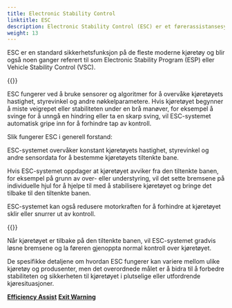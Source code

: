 ```yaml
---
title: Electronic Stability Control
linktitle: ESC
description: Electronic Stability Control (ESC) er et førerassistansesystem som er utviklet for å forbedre stabiliteten og håndteringen av et kjøretøy under brå manøvrer eller glatte veiforhold.
weight: 13
---
```

<!-- markdownlint-disable MD033 -->
ESC er en standard sikkerhetsfunksjon på de fleste moderne kjøretøy og blir også noen ganger referert til som Electronic Stability Program (ESP) eller Vehicle Stability Control (VSC).

{{<evkxdisplayaddarticle />}}

ESC fungerer ved å bruke sensorer og algoritmer for å overvåke kjøretøyets hastighet, styrevinkel og andre nøkkelparametere. Hvis kjøretøyet begynner å miste veigrepet eller stabiliteten under en brå manøver, for eksempel å svinge for å unngå en hindring eller ta en skarp sving, vil ESC-systemet automatisk gripe inn for å forhindre tap av kontroll.

Slik fungerer ESC i generell forstand:

ESC-systemet overvåker konstant kjøretøyets hastighet, styrevinkel og andre sensordata for å bestemme kjøretøyets tiltenkte bane.

Hvis ESC-systemet oppdager at kjøretøyet avviker fra den tiltenkte banen, for eksempel på grunn av over- eller understyring, vil det sette bremsene på individuelle hjul for å hjelpe til med å stabilisere kjøretøyet og bringe det tilbake til den tiltenkte banen.

ESC-systemet kan også redusere motorkraften for å forhindre at kjøretøyet sklir eller snurrer ut av kontroll.

{{<evkxdisplayaddarticle />}}

Når kjøretøyet er tilbake på den tiltenkte banen, vil ESC-systemet gradvis løsne bremsene og la føreren gjenoppta normal kontroll over kjøretøyet.

De spesifikke detaljene om hvordan ESC fungerer kan variere mellom ulike kjøretøy og produsenter, men det overordnede målet er å bidra til å forbedre stabiliteten og sikkerheten til kjøretøyet i plutselige eller utfordrende kjøresituasjoner.

<div class="mt-3 mb-3">
    <a href="../efficencyassist/" class="text-decoration-none text-black"><strong><i class="bi-arrow-left"></i> Efficiency Assist</strong></a>
    <a href="../exitwarning/" class="text-decoration-none text-black float-end"><strong>Exit Warning <i class="bi-arrow-right"></i></strong></a>
</div>